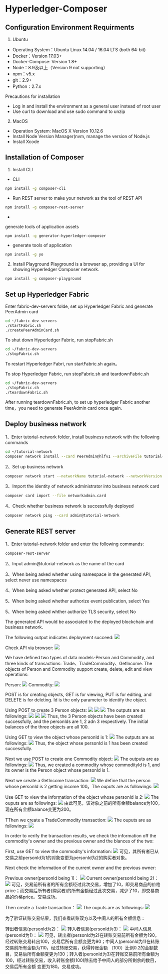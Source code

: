 # Hyperledger-Composer

## Configuration Environment Requirments

1. Ubuntu
* Operating System：Ubuntu Linux 14.04 / 16.04 LTS (both 64-bit)
* Docker：Version 17.03+
* Docker-Compose: Version 1.8+
* Node：8.9及以上（Version 9 not supporting）
* npm：v5.x
* git：2.9+
* Python：2.7.x

Precautions for installation
* Log in and install the environment as a general user instead of root user
* Use curl to download and use sudo command to unzip

2. MacOS
* Operation System: MacOS X Version 10.12.6
* Install Node Version Manager(nvm, manage the version of Node.js
* Install Xcode

## Installation of Composer

1. Install CLI
* CLI
``` bash
npm install -g composer-cli
```
* Run REST server to make your network as the tool of REST API
``` bash
npm install -g composer-rest-server
```
* 
generate tools of application assets
``` bash
npm install -g generator-hyperledger-composer
```
* generate tools of application
``` bash
npm install -g yo
```

2. Install Playground
Playground is a browser ap, providing a UI for showing Hyperledger Composer network.

``` bash
npm install -g composer-playground
```

## Set up Hyperledger Fabric

Enter fabric-dev-servers folde, set up Hyperledger Fabric and generate PeerAdmin card
``` bash
cd ~/fabric-dev-servers
./startFabric.sh
./createPeerAdminCard.sh
```
To shut down Hyperledger Fabric, run stopFabric.sh
``` bash
cd ~/fabric-dev-servers
./stopFabric.sh
```
To restart Hyperledger Fabri, run startFabric.sh again。

To stop Hyperledger Fabric, run stopFabric.sh and teardownFabric.sh
``` bash
cd ~/fabric-dev-servers
./stopFabric.sh
./teardownFabric.sh
```
After running teardownFabric.sh, to set up hyperledger Fabric another time，you need to generate PeerAdmin card once again.

## Deploy business network

1、Enter tutorial-network folder, install business network with the following commands
``` bash
cd ~/tutorial-network
composer network install --card PeerAdmin@hlfv1 --archiveFile tutorial-network@0.0.1.bna
```
2、Set up business network
``` bash
composer network start --networkName tutorial-network --networkVersion 0.0.1 --networkAdmin admin --networkAdminEnrollSecret adminpw --card PeerAdmin@hlfv1 --file networkadmin.card
```
3、Import the identity of network administrator into business network card
``` bash
composer card import --file networkadmin.card
```
4、Check whether business network is successfully deployed
``` bash
composer network ping --card admin@tutorial-network
```

## Generate REST server
1、Enter tutorial-network folder and enter the following commands:
``` bash
composer-rest-server
```
2、Input admin@tutorial-network as the name of the card

3、When being asked whether using namespace in the generated API, select never use namespaces

4、When being asked whether protect generated API, select No

5、When being asked whether authorize event publication, select Yes

5、When being asked whther authorize TLS security, select No

The generated API would be associated to the deployed blockchain and business network.

The following output indicates deployment succeed:
<img src="http://paprym8rl.bkt.clouddn.com/tutorial-network-setup.png">

Check API via browser:
<img src="http://paprym8rl.bkt.clouddn.com/apiImage.png">

We have defined two types of data models-Person and Commodity, and three kinds of transactions: Trade、TradeCommodity、GetIncome.
The objects of Person and Commodity support create, delete, edit and view operations:

Person:
<img src="http://paprym8rl.bkt.clouddn.com/Person.png">
Commodity:
<img src="http://paprym8rl.bkt.clouddn.com/Commodity.png">

POST is for creating objects, GET is for viewing, PUT is for editing, and DELETE is for deleting. Id is the only parameter to identify the object.

Using POST to create 3 Person objects:
<img src="http://paprym8rl.bkt.clouddn.com/PersonPost1.png">
<img src="http://paprym8rl.bkt.clouddn.com/PersonPost2.png">
<img src="http://paprym8rl.bkt.clouddn.com/PersonPost3.png">
The outputs are as followings:
<img src="http://paprym8rl.bkt.clouddn.com/PersonPost1Response.png">
<img src="http://paprym8rl.bkt.clouddn.com/PersonPost2Response.png">
<img src="http://paprym8rl.bkt.clouddn.com/PersonPost3Response.png">
Thus, the 3 Person objects have been created successfully, and the personIds are 1, 2 adn 3 respectively. The initial balances of the three objects are all 100.

Using GET to view the object whose personId is 1:
<img src="http://paprym8rl.bkt.clouddn.com/PersonGet1.png">
The outputs are as followings:
<img src="http://paprym8rl.bkt.clouddn.com/PersonGet1Response.png">
Thus, the object whose personId is 1 has been created successfully. 

Next we use POST to create one Commodity object:
<img src="http://paprym8rl.bkt.clouddn.com/CommodityPost1.png">
The outputs are as followings:
<img src="http://paprym8rl.bkt.clouddn.com/CommodityPost1Response.png">
Thus, we created a commodity whose commodityId is 1, and its owner is the Person object whose personId is 1.

Next we create a GetIncome transaction:
<img src="http://paprym8rl.bkt.clouddn.com/GetIncomePost.png">
We define that the person whose personId is 2 getting income 100。The ouputs are as followings:
<img src="http://paprym8rl.bkt.clouddn.com/GetIncomeResponse.png">

Use GET to view the information of the object whose personId is 2:
<img src="http://paprym8rl.bkt.clouddn.com/PersonGet2.png">
The ouputs are as followings:
<img src="http://paprym8rl.bkt.clouddn.com/PersonGet2Response.png">
由此可见，该对象之前的所有金额balance为100，现在所有金额balance变更为200。

TThen we create a TradeCommodity transaction:
<img src="http://paprym8rl.bkt.clouddn.com/TradeCommodityPost.png">
The ouputs are as followings:
<img src="http://paprym8rl.bkt.clouddn.com/TradeCommodityResponse.png">

In order to verify the transaction results, we check the information off the commodity's owner and the previous owner and the blances of the two:

First, use GET to view the commodity's information:
<img src="http://paprym8rl.bkt.clouddn.com/Commodity_checkOwner.png">
可见，其所有者已从交易之前personId为1的对象变更为personId为2的购买者对象。

Next check the information of the current owner and the previous owner:

Previous owner(personId being 1)：
<img src="http://paprym8rl.bkt.clouddn.com/PersonId1_checkBalance.png">
Current owner(personId being 2)：
<img src="http://paprym8rl.bkt.clouddn.com/PersonId2_checkBalance.png">
可见，交易前所有者的所有金额经过此次交易，增加了10，即交易商品的价格price；而交易后所有者(购买者)的所有金额经过此次交易，减少了10，即交易商品的价格price。交易成功。

Then create a Trade transaction：
<img src="http://paprym8rl.bkt.clouddn.com/TradePost.png">
The ouputs are as followings:
<img src="http://paprym8rl.bkt.clouddn.com/TradePostResponse.png">

为了验证转账交易结果，我们查看转账双方以及中间人的所有金额信息：

转出者信息(personId为2)：
<img src="http://paprym8rl.bkt.clouddn.com/PersonId2_checkTrade.png">
转入者信息(personId为3)：
<img src="http://paprym8rl.bkt.clouddn.com/PersonId3_checkTrade.png">
中间人信息(personId为1)：
<img src="http://paprym8rl.bkt.clouddn.com/PersonId1_checkTrade.png">
可见，转出者(personId为2)在转账交易前所有金额为190，经过转账交易转出100，交易后所有金额变更为90；中间人(personId为1)在转账交易前所有金额为110，经过转账交易，获得转账金额
（100）比例0.2的金额数目，交易后所有金额变更为130；转入者(personId为3)在转账交易前所有金额为100，经过转账交易，收入转账金额(100)除去给予中间人的部分所剩余的数目，交易后所有金额 变更为180。交易成功。
